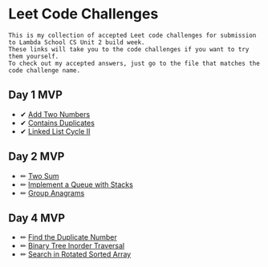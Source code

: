 # Leet Code Challenges

    This is my collection of accepted Leet code challenges for submission to Lambda School CS Unit 2 build week.
    These links will take you to the code challenges if you want to try them yourself.
    To check out my accepted answers, just go to the file that matches the code challenge name.
    

## Day 1 MVP
- ✔ [Add Two Numbers](https://leetcode.com/problems/add-two-numbers/)
- ✔ [Contains Duplicates](https://leetcode.com/problems/contains-duplicate/)
- ✔ [Linked List Cycle II](https://leetcode.com/problems/linked-list-cycle-ii/)

## Day 2 MVP
- ✏ [Two Sum](https://leetcode.com/problems/two-sum/)
- ✏ [Implement a Queue with Stacks](https://leetcode.com/problems/implement-queue-using-stacks/)
- ✏ [Group Anagrams](https://leetcode.com/problems/group-anagrams/)

## Day 4 MVP
- ✏ [Find the Duplicate Number](https://leetcode.com/problems/find-the-duplicate-number/)
- ✏ [Binary Tree Inorder Traversal](https://leetcode.com/problems/binary-tree-inorder-traversal/)
- ✏ [Search in Rotated Sorted Array](https://leetcode.com/problems/search-in-rotated-sorted-array/)